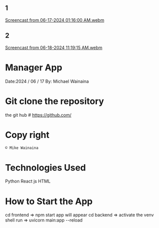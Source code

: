 ## 1
[Screencast from 06-17-2024 01:16:00 AM.webm](https://github.com/mikewainaina/Manager-App/assets/162094676/61493eb4-bafe-4300-ae43-a08fecc11e93)
## 2

[Screencast from 06-18-2024 11:19:15 AM.webm](https://github.com/mikewainaina/Manager-App/assets/162094676/8ae379f9-b5f5-440e-84d8-035fc900f13b)



# Manager App
  Date:2024 / 06 / 17
  By: Michael Wainaina

  # Git clone the repository
   the git hub # https://github.com/ 

  # Copy right
    © Mike Wainaina
# Technologies Used
 Python
 React js
 HTML

# How to Start the App
  cd frontend => npm start app will appear
  cd backend => activate the venv shell 
  run => uvicorn main:app --reload
